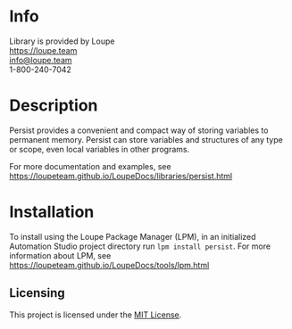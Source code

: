 # Info
Library is provided by Loupe  
https://loupe.team  
info@loupe.team  
1-800-240-7042  

# Description
Persist provides a convenient and compact way of storing variables to permanent memory. Persist can store variables and structures of any type or scope, even local variables in other programs.

For more documentation and examples, see https://loupeteam.github.io/LoupeDocs/libraries/persist.html

# Installation
To install using the Loupe Package Manager (LPM), in an initialized Automation Studio project directory run `lpm install persist`. For more information about LPM, see https://loupeteam.github.io/LoupeDocs/tools/lpm.html

## Licensing

This project is licensed under the [MIT License](LICENSE).